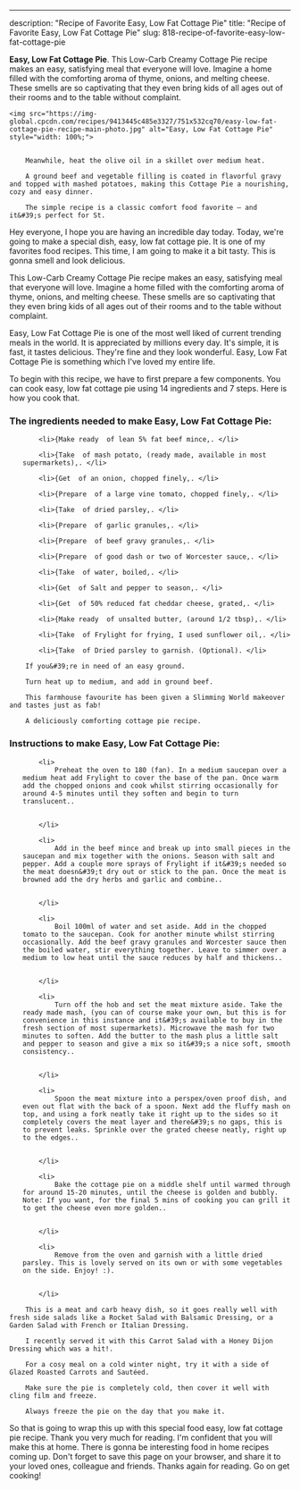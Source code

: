 ---
description: "Recipe of Favorite Easy, Low Fat Cottage Pie"
title: "Recipe of Favorite Easy, Low Fat Cottage Pie"
slug: 818-recipe-of-favorite-easy-low-fat-cottage-pie

<p>
	<strong>Easy, Low Fat Cottage Pie</strong>. 
	This Low-Carb Creamy Cottage Pie recipe makes an easy, satisfying meal that everyone will love. Imagine a home filled with the comforting aroma of thyme, onions, and melting cheese. These smells are so captivating that they even bring kids of all ages out of their rooms and to the table without complaint.
</p>
<p>
	
	<img src="https://img-global.cpcdn.com/recipes/9413445c485e3327/751x532cq70/easy-low-fat-cottage-pie-recipe-main-photo.jpg" alt="Easy, Low Fat Cottage Pie" style="width: 100%;">
	
	
		Meanwhile, heat the olive oil in a skillet over medium heat.
	
		A ground beef and vegetable filling is coated in flavorful gravy and topped with mashed potatoes, making this Cottage Pie a nourishing, cozy and easy dinner.
	
		The simple recipe is a classic comfort food favorite — and it&#39;s perfect for St.
	
</p>
<p>
	Hey everyone, I hope you are having an incredible day today. Today, we're going to make a special dish, easy, low fat cottage pie. It is one of my favorites food recipes. This time, I am going to make it a bit tasty. This is gonna smell and look delicious.
</p>
	
<p>
	This Low-Carb Creamy Cottage Pie recipe makes an easy, satisfying meal that everyone will love. Imagine a home filled with the comforting aroma of thyme, onions, and melting cheese. These smells are so captivating that they even bring kids of all ages out of their rooms and to the table without complaint.
</p>
<p>
	Easy, Low Fat Cottage Pie is one of the most well liked of current trending meals in the world. It is appreciated by millions every day. It's simple, it is fast, it tastes delicious. They're fine and they look wonderful. Easy, Low Fat Cottage Pie is something which I've loved my entire life.
</p>

<p>
To begin with this recipe, we have to first prepare a few components. You can cook easy, low fat cottage pie using 14 ingredients and 7 steps. Here is how you cook that.
</p>

<h3>The ingredients needed to make Easy, Low Fat Cottage Pie:</h3>

<ol>
	
		<li>{Make ready  of lean 5% fat beef mince,. </li>
	
		<li>{Take  of mash potato, (ready made, available in most supermarkets),. </li>
	
		<li>{Get  of an onion, chopped finely,. </li>
	
		<li>{Prepare  of a large vine tomato, chopped finely,. </li>
	
		<li>{Take  of dried parsley,. </li>
	
		<li>{Prepare  of garlic granules,. </li>
	
		<li>{Prepare  of beef gravy granules,. </li>
	
		<li>{Prepare  of good dash or two of Worcester sauce,. </li>
	
		<li>{Take  of water, boiled,. </li>
	
		<li>{Get  of Salt and pepper to season,. </li>
	
		<li>{Get  of 50% reduced fat cheddar cheese, grated,. </li>
	
		<li>{Make ready  of unsalted butter, (around 1/2 tbsp),. </li>
	
		<li>{Take  of Frylight for frying, I used sunflower oil,. </li>
	
		<li>{Take  of Dried parsley to garnish. (Optional). </li>
	
</ol>
<p>
	
		If you&#39;re in need of an easy ground.
	
		Turn heat up to medium, and add in ground beef.
	
		This farmhouse favourite has been given a Slimming World makeover and tastes just as fab!
	
		A deliciously comforting cottage pie recipe.
	
</p>

<h3>Instructions to make Easy, Low Fat Cottage Pie:</h3>

<ol>
	
		<li>
			Preheat the oven to 180 (fan). In a medium saucepan over a medium heat add Frylight to cover the base of the pan. Once warm add the chopped onions and cook whilst stirring occasionally for around 4-5 minutes until they soften and begin to turn translucent..
			
			
		</li>
	
		<li>
			Add in the beef mince and break up into small pieces in the saucepan and mix together with the onions. Season with salt and pepper. Add a couple more sprays of Frylight if it&#39;s needed so the meat doesn&#39;t dry out or stick to the pan. Once the meat is browned add the dry herbs and garlic and combine..
			
			
		</li>
	
		<li>
			Boil 100ml of water and set aside. Add in the chopped tomato to the saucepan. Cook for another minute whilst stirring occasionally. Add the beef gravy granules and Worcester sauce then the boiled water, stir everything together. Leave to simmer over a medium to low heat until the sauce reduces by half and thickens..
			
			
		</li>
	
		<li>
			Turn off the hob and set the meat mixture aside. Take the ready made mash, (you can of course make your own, but this is for convenience in this instance and it&#39;s available to buy in the fresh section of most supermarkets). Microwave the mash for two minutes to soften. Add the butter to the mash plus a little salt and pepper to season and give a mix so it&#39;s a nice soft, smooth consistency..
			
			
		</li>
	
		<li>
			Spoon the meat mixture into a perspex/oven proof dish, and even out flat with the back of a spoon. Next add the fluffy mash on top, and using a fork neatly take it right up to the sides so it completely covers the meat layer and there&#39;s no gaps, this is to prevent leaks. Sprinkle over the grated cheese neatly, right up to the edges..
			
			
		</li>
	
		<li>
			Bake the cottage pie on a middle shelf until warmed through for around 15-20 minutes, until the cheese is golden and bubbly. Note: If you want, for the final 5 mins of cooking you can grill it to get the cheese even more golden..
			
			
		</li>
	
		<li>
			Remove from the oven and garnish with a little dried parsley. This is lovely served on its own or with some vegetables on the side. Enjoy! :).
			
			
		</li>
	
</ol>

<p>
	
		This is a meat and carb heavy dish, so it goes really well with fresh side salads like a Rocket Salad with Balsamic Dressing, or a Garden Salad with French or Italian Dressing.
	
		I recently served it with this Carrot Salad with a Honey Dijon Dressing which was a hit!.
	
		For a cosy meal on a cold winter night, try it with a side of Glazed Roasted Carrots and Sautéed.
	
		Make sure the pie is completely cold, then cover it well with cling film and freeze.
	
		Always freeze the pie on the day that you make it.
	
</p>

<p>
	So that is going to wrap this up with this special food easy, low fat cottage pie recipe. Thank you very much for reading. I'm confident that you will make this at home. There is gonna be interesting food in home recipes coming up. Don't forget to save this page on your browser, and share it to your loved ones, colleague and friends. Thanks again for reading. Go on get cooking!
</p>

